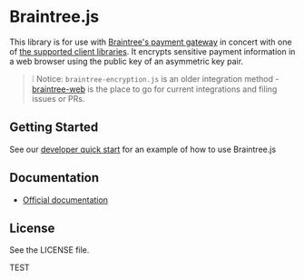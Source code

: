 # Braintree.js

This library is for use with [Braintree's payment gateway](http://braintreepayments.com/) in concert with one of [the supported client libraries](http://braintreepayments.com/docs).  It encrypts sensitive payment information in a web browser using the public key of an asymmetric key pair.

> :grey_exclamation: Notice: `braintree-encryption.js` is an older integration method - [braintree-web](https://github.com/braintree/braintree-web) is the place to go for current integrations and filing issues or PRs.

## Getting Started

See our <a href="https://www.braintreepayments.com/developers">developer quick start</a> for an example of how to use Braintree.js 

## Documentation

 * [Official documentation](https://www.braintreepayments.com/docs/javascript)

## License

See the LICENSE file.

TEST
